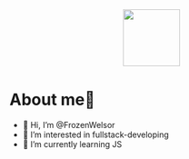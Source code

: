 <div id="header" align="center">
  <img src="https://media.giphy.com/media/M9gbBd9nbDrOTu1Mqx/giphy.gif" width="100"/>
<img src="https://komarev.com/ghpvc/?username=your-github-username&style=flat-square&color=blue" alt=""/>
</div>
<h1>About me🔎</h1>

- 👋 Hi, I’m @FrozenWelsor
- 👀 I’m interested in fullstack-developing
- 🌱 I’m currently learning JS
